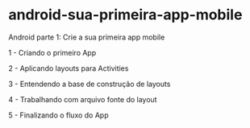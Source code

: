 # android-sua-primeira-app-mobile

Android parte 1: Crie a sua primeira app mobile

1 - Criando o primeiro App

2 - Aplicando layouts para Activities

3 - Entendendo a base de construção de layouts

4 - Trabalhando com arquivo fonte do layout

5 - Finalizando o fluxo do App

